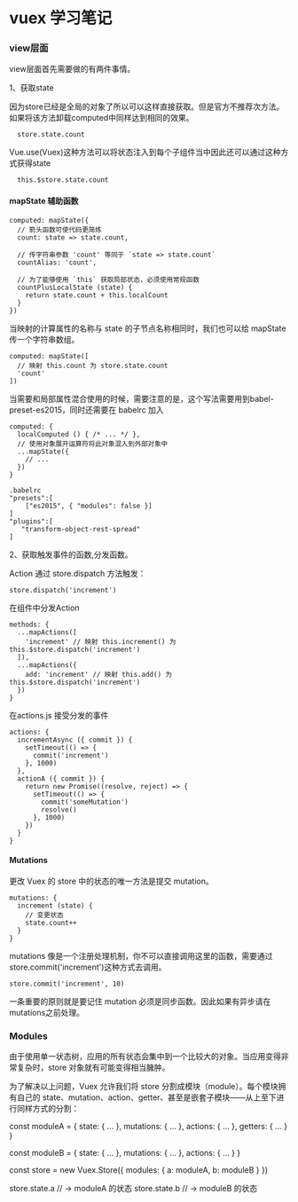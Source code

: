 # vuex 学习笔记

### view层面

view层面首先需要做的有两件事情。

1、获取state 

因为store已经是全局的对象了所以可以这样直接获取。但是官方不推荐次方法。如果将该方法卸载computed中同样达到相同的效果。

      store.state.count
Vue.use(Vuex)这种方法可以将状态注入到每个子组件当中因此还可以通过这种方式获得state

      this.$store.state.count

#### mapState 辅助函数

    computed: mapState({
      // 箭头函数可使代码更简练
      count: state => state.count,

      // 传字符串参数 'count' 等同于 `state => state.count`
      countAlias: 'count',

      // 为了能够使用 `this` 获取局部状态，必须使用常规函数
      countPlusLocalState (state) {
        return state.count + this.localCount
      }
    })

当映射的计算属性的名称与 state 的子节点名称相同时，我们也可以给 mapState 传一个字符串数组。

    computed: mapState([
      // 映射 this.count 为 store.state.count
      'count'
    ])

当需要和局部属性混合使用的时候，需要注意的是，这个写法需要用到babel-preset-es2015，同时还需要在 babelrc 加入


    computed: {
      localComputed () { /* ... */ },
      // 使用对象展开运算符将此对象混入到外部对象中
      ...mapState({
        // ...
      })
    }

    .babelrc
    "presets":[
        ["es2015", { "modules": false }]
    ]
    "plugins":[
       "transform-object-rest-spread"
    ]


2、获取触发事件的函数,分发函数。

Action 通过 store.dispatch 方法触发：

    store.dispatch('increment')


在组件中分发Action

    methods: {
      ...mapActions([
        'increment' // 映射 this.increment() 为 this.$store.dispatch('increment')
      ]),
      ...mapActions({
        add: 'increment' // 映射 this.add() 为 this.$store.dispatch('increment')
      })
    }

在actions.js 接受分发的事件

    actions: {
      incrementAsync ({ commit }) {
        setTimeout(() => {
          commit('increment')
        }, 1000)
      },
      actionA ({ commit }) {
        return new Promise((resolve, reject) => {
          setTimeout(() => {
            commit('someMutation')
            resolve()
          }, 1000)
        })
      }
    }

#### Mutations

更改 Vuex 的 store 中的状态的唯一方法是提交 mutation。

    mutations: {
      increment (state) {
        // 变更状态
        state.count++
      }
    }

mutations 像是一个注册处理机制，你不可以直接调用这里的函数，需要通过store.commit('increment')这种方式去调用。

    store.commit('increment', 10)

一条重要的原则就是要记住 mutation 必须是同步函数。因此如果有异步请在mutations之前处理。


### Modules

由于使用单一状态树，应用的所有状态会集中到一个比较大的对象。当应用变得非常复杂时，store 对象就有可能变得相当臃肿。

为了解决以上问题，Vuex 允许我们将 store 分割成模块（module）。每个模块拥有自己的 state、mutation、action、getter、甚至是嵌套子模块——从上至下进行同样方式的分割：

  const moduleA = {
    state: { ... },
    mutations: { ... },
    actions: { ... },
    getters: { ... }
  }

  const moduleB = {
    state: { ... },
    mutations: { ... },
    actions: { ... }
  }

  const store = new Vuex.Store({
    modules: {
      a: moduleA,
      b: moduleB
    }
  })

  store.state.a // -> moduleA 的状态
  store.state.b // -> moduleB 的状态



